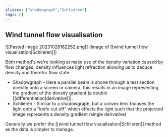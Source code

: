 ```yaml
---
aliases: ["shadowgraph","Schlieren"]
tags: []
---
```


## Wind tunnel flow visualisation

![[Pasted image 20231028162252.png]]
(Image of [[wind tunnel flow visualisation|Schlieren]])

Both method's we're looking at make use of the density variation caused by flow changes, density influences light refraction allowing us to deduce density and therefor flow state.
- Shadowgraph - Here a parallel beam is shone through a test section directly onto a screen or camera, this results in an image representing the gradient of the density gradient (a double [[differentiation|derivative]]). 
- Schlieren - Similar to a shadowgraph, but a convex lens focuses the light onto a "knife cut off" which effects the light such that the projected image represents a density gradient (single derivative)

Generally we prefer the [[wind tunnel flow visualisation|Schlieren]] method as the data is simpler to manage.